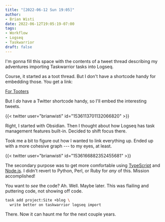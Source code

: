 ```yaml
---
title: "[2022-06-12 Sun 19:05]"
author:
- Brian Wisti
date: 2022-06-12T19:05:19-07:00
tags:
- Workflow
- Logseq
- Taskwarrior
draft: false
---
```


I'm gonna fill this space with the contents of a tweet thread describing my adventures importing Taskwarrior
tasks into Logseq.

<!--more-->

Course, it started as a toot thread. But I don't have a shortcode handy for
embedding those. You get a link:

[For Tooters](https://hackers.town/@randomgeek/108466853429885208)

But I *do* have a Twitter shortcode handy, so I'll embed the interesting tweets.

{{< twitter user="brianwisti" id="1536113701132066820" >}}

Right, I started with Obsidian. Then I thought about how Logseq has task
management features built-in. Decided to shift focus there.


Took me a bit to figure out how I wanted to link everything up. Ended up with a
more cohesive graph --- to my eyes, at least.

{{< twitter user="brianwisti" id="1536166882352455681" >}}

The secondary purpose was to get more comfortable using [TypeScript][ts] and
[Node.js][node]. I didn't revert to Python, Perl, or Ruby for *any* of this.
Mission accomplished!

[ts]: https://www.typescriptlang.org
[node]: https://nodejs.org/en/

You want to *see* the code? Ah. Well. Maybe later. This was flailing and
puttering code, not showing off code.

```bash
task add project:Site +blog \
  write better on taskwarrior logseq import
```

There. Now it can haunt me for the next couple years.
